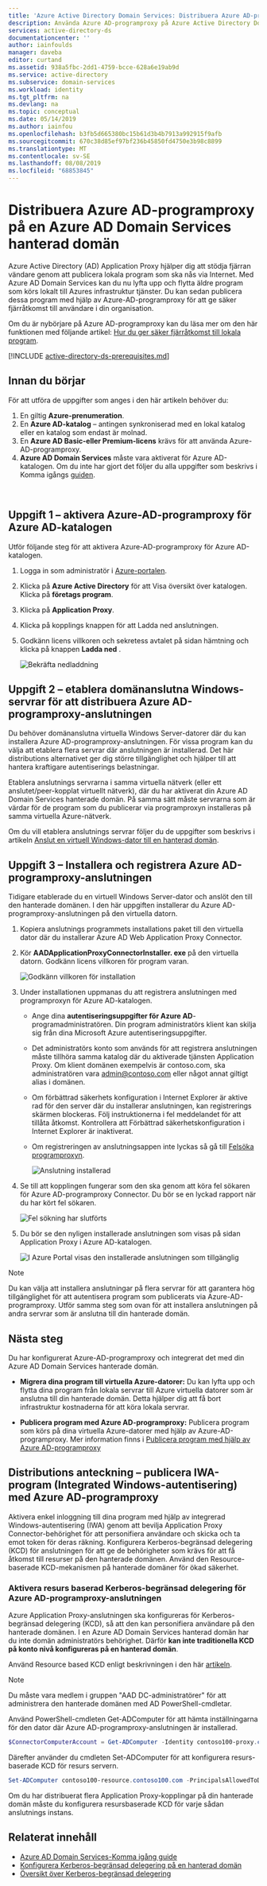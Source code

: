 ```yaml
---
title: 'Azure Active Directory Domain Services: Distribuera Azure AD-programproxy | Microsoft Docs'
description: Använda Azure AD-programproxy på Azure Active Directory Domain Services hanterade domäner
services: active-directory-ds
documentationcenter: ''
author: iainfoulds
manager: daveba
editor: curtand
ms.assetid: 938a5fbc-2dd1-4759-bcce-628a6e19ab9d
ms.service: active-directory
ms.subservice: domain-services
ms.workload: identity
ms.tgt_pltfrm: na
ms.devlang: na
ms.topic: conceptual
ms.date: 05/14/2019
ms.author: iainfou
ms.openlocfilehash: b3fb5d665380bc15b61d3b4b7913a992915f9afb
ms.sourcegitcommit: 670c38d85ef97bf236b45850fd4750e3b98c8899
ms.translationtype: MT
ms.contentlocale: sv-SE
ms.lasthandoff: 08/08/2019
ms.locfileid: "68853845"
---
```

# <a name="deploy-azure-ad-application-proxy-on-an-azure-ad-domain-services-managed-domain"></a>Distribuera Azure AD-programproxy på en Azure AD Domain Services hanterad domän
Azure Active Directory (AD) Application Proxy hjälper dig att stödja fjärran vändare genom att publicera lokala program som ska nås via Internet. Med Azure AD Domain Services kan du nu lyfta upp och flytta äldre program som körs lokalt till Azures infrastruktur tjänster. Du kan sedan publicera dessa program med hjälp av Azure-AD-programproxy för att ge säker fjärråtkomst till användare i din organisation.

Om du är nybörjare på Azure AD-programproxy kan du läsa mer om den här funktionen med följande artikel: [Hur du ger säker fjärråtkomst till lokala program](../active-directory/manage-apps/application-proxy.md).

[!INCLUDE [active-directory-ds-prerequisites.md](../../includes/active-directory-ds-prerequisites.md)]

## <a name="before-you-begin"></a>Innan du börjar
För att utföra de uppgifter som anges i den här artikeln behöver du:

1. En giltig **Azure-prenumeration**.
2. En **Azure AD-katalog** – antingen synkroniserad med en lokal katalog eller en katalog som endast är molnad.
3. En **Azure AD Basic-eller Premium-licens** krävs för att använda Azure-AD-programproxy.
4. **Azure AD Domain Services** måste vara aktiverat för Azure AD-katalogen. Om du inte har gjort det följer du alla uppgifter som beskrivs i Komma igångs [guiden](create-instance.md).

<br>

## <a name="task-1---enable-azure-ad-application-proxy-for-your-azure-ad-directory"></a>Uppgift 1 – aktivera Azure-AD-programproxy för Azure AD-katalogen
Utför följande steg för att aktivera Azure-AD-programproxy för Azure AD-katalogen.

1. Logga in som administratör i [Azure-portalen](https://portal.azure.com).

2. Klicka på **Azure Active Directory** för att Visa översikt över katalogen. Klicka på **företags program**.

3. Klicka på **Application Proxy**.

4. Klicka på kopplings knappen för att Ladda ned anslutningen.

5. Godkänn licens villkoren och sekretess avtalet på sidan hämtning och klicka på knappen **Ladda ned** .

    ![Bekräfta nedladdning](./media/app-proxy/app-proxy-enabled-confirm-download.png)


## <a name="task-2---provision-domain-joined-windows-servers-to-deploy-the-azure-ad-application-proxy-connector"></a>Uppgift 2 – etablera domänanslutna Windows-servrar för att distribuera Azure AD-programproxy-anslutningen
Du behöver domänanslutna virtuella Windows Server-datorer där du kan installera Azure AD-programproxy-anslutningen. För vissa program kan du välja att etablera flera servrar där anslutningen är installerad. Det här distributions alternativet ger dig större tillgänglighet och hjälper till att hantera kraftigare autentiserings belastningar.

Etablera anslutnings servrarna i samma virtuella nätverk (eller ett anslutet/peer-kopplat virtuellt nätverk), där du har aktiverat din Azure AD Domain Services hanterade domän. På samma sätt måste servrarna som är värdar för de program som du publicerar via programproxyn installeras på samma virtuella Azure-nätverk.

Om du vill etablera anslutnings servrar följer du de uppgifter som beskrivs i artikeln [Anslut en virtuell Windows-dator till en hanterad domän](active-directory-ds-admin-guide-join-windows-vm.md).


## <a name="task-3---install-and-register-the-azure-ad-application-proxy-connector"></a>Uppgift 3 – Installera och registrera Azure AD-programproxy-anslutningen
Tidigare etablerade du en virtuell Windows Server-dator och anslöt den till den hanterade domänen. I den här uppgiften installerar du Azure AD-programproxy-anslutningen på den virtuella datorn.

1. Kopiera anslutnings programmets installations paket till den virtuella dator där du installerar Azure AD Web Application Proxy Connector.

2. Kör **AADApplicationProxyConnectorInstaller. exe** på den virtuella datorn. Godkänn licens villkoren för program varan.

    ![Godkänn villkoren för installation](./media/app-proxy/app-proxy-install-connector-terms.png)
3. Under installationen uppmanas du att registrera anslutningen med programproxyn för Azure AD-katalogen.
   * Ange dina **autentiseringsuppgifter för Azure AD**-programadministratören. Din program administratörs klient kan skilja sig från dina Microsoft Azure autentiseringsuppgifter.
   * Det administratörs konto som används för att registrera anslutningen måste tillhöra samma katalog där du aktiverade tjänsten Application Proxy. Om klient domänen exempelvis är contoso.com, ska administratören vara admin@contoso.com eller något annat giltigt alias i domänen.
   * Om förbättrad säkerhets konfiguration i Internet Explorer är aktive rad för den server där du installerar anslutningen, kan registrerings skärmen blockeras. Följ instruktionerna i fel meddelandet för att tillåta åtkomst. Kontrollera att Förbättrad säkerhetskonfiguration i Internet Explorer är inaktiverat.
   * Om registreringen av anslutningsappen inte lyckas så gå till [Felsöka programproxyn](../active-directory/manage-apps/application-proxy-troubleshoot.md).

     ![Anslutning installerad](./media/app-proxy/app-proxy-connector-installed.png)
4. Se till att kopplingen fungerar som den ska genom att köra fel sökaren för Azure AD-programproxy Connector. Du bör se en lyckad rapport när du har kört fel sökaren.

    ![Fel sökning har slutförts](./media/app-proxy/app-proxy-connector-troubleshooter.png)
5. Du bör se den nyligen installerade anslutningen som visas på sidan Application Proxy i Azure AD-katalogen.

    ![I Azure Portal visas den installerade anslutningen som tillgänglig](./media/app-proxy/app-proxy-connector-page.png)

> [!NOTE]
> Du kan välja att installera anslutningar på flera servrar för att garantera hög tillgänglighet för att autentisera program som publicerats via Azure-AD-programproxy. Utför samma steg som ovan för att installera anslutningen på andra servrar som är anslutna till din hanterade domän.
>
>

## <a name="next-steps"></a>Nästa steg
Du har konfigurerat Azure-AD-programproxy och integrerat det med din Azure AD Domain Services hanterade domän.

* **Migrera dina program till virtuella Azure-datorer:** Du kan lyfta upp och flytta dina program från lokala servrar till Azure virtuella datorer som är anslutna till din hanterade domän. Detta hjälper dig att få bort infrastruktur kostnaderna för att köra lokala servrar.

* **Publicera program med Azure AD-programproxy:** Publicera program som körs på dina virtuella Azure-datorer med hjälp av Azure-AD-programproxy. Mer information finns i [Publicera program med hjälp av Azure AD-programproxy](../active-directory/manage-apps/application-proxy-publish-azure-portal.md)


## <a name="deployment-note---publish-iwa-integrated-windows-authentication-applications-using-azure-ad-application-proxy"></a>Distributions anteckning – publicera IWA-program (Integrated Windows-autentisering) med Azure AD-programproxy
Aktivera enkel inloggning till dina program med hjälp av integrerad Windows-autentisering (IWA) genom att bevilja Application Proxy Connector-behörighet för att personifiera användare och skicka och ta emot token för deras räkning. Konfigurera Kerberos-begränsad delegering (KCD) för anslutningen för att ge de behörigheter som krävs för att få åtkomst till resurser på den hanterade domänen. Använd den Resource-baserade KCD-mekanismen på hanterade domäner för ökad säkerhet.


### <a name="enable-resource-based-kerberos-constrained-delegation-for-the-azure-ad-application-proxy-connector"></a>Aktivera resurs baserad Kerberos-begränsad delegering för Azure AD-programproxy-anslutningen
Azure Application Proxy-anslutningen ska konfigureras för Kerberos-begränsad delegering (KCD), så att den kan personifiera användare på den hanterade domänen. I en Azure AD Domain Services hanterad domän har du inte domän administratörs behörighet. Därför **kan inte traditionella KCD på konto nivå konfigureras på en hanterad domän**.

Använd Resource based KCD enligt beskrivningen i den här [artikeln](deploy-kcd.md).

> [!NOTE]
> Du måste vara medlem i gruppen "AAD DC-administratörer" för att administrera den hanterade domänen med AD PowerShell-cmdletar.
>
>

Använd PowerShell-cmdleten Get-ADComputer för att hämta inställningarna för den dator där Azure AD-programproxy-anslutningen är installerad.
```powershell
$ConnectorComputerAccount = Get-ADComputer -Identity contoso100-proxy.contoso100.com
```

Därefter använder du cmdleten Set-ADComputer för att konfigurera resurs-baserade KCD för resurs servern.
```powershell
Set-ADComputer contoso100-resource.contoso100.com -PrincipalsAllowedToDelegateToAccount $ConnectorComputerAccount
```

Om du har distribuerat flera Application Proxy-kopplingar på din hanterade domän måste du konfigurera resursbaserade KCD för varje sådan anslutnings instans.


## <a name="related-content"></a>Relaterat innehåll
* [Azure AD Domain Services-Komma igång guide](create-instance.md)
* [Konfigurera Kerberos-begränsad delegering på en hanterad domän](deploy-kcd.md)
* [Översikt över Kerberos-begränsad delegering](https://technet.microsoft.com/library/jj553400.aspx)
